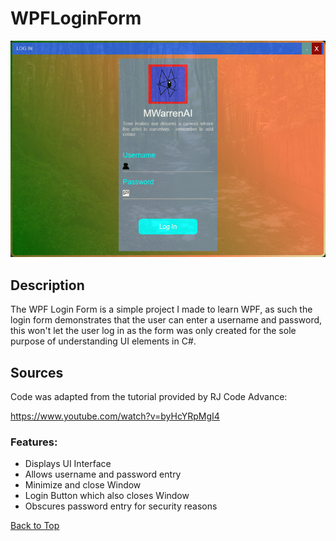 # WPFLoginForm

<img src="WPFLoginScreenshot.png">

## Description

The WPF Login Form is a simple project I made to learn WPF, as such the login form demonstrates that the user can enter a username and password, this won't let the user log in as the form was only created for the sole purpose of understanding UI elements in C#.

## Sources

Code was adapted from the tutorial provided by RJ Code Advance: 

https://www.youtube.com/watch?v=byHcYRpMgI4

### Features:
- Displays UI Interface
- Allows username and password entry
- Minimize and close Window
- Login Button which also closes Window
- Obscures password entry for security reasons

[Back to Top](#WPFLoginForm)

